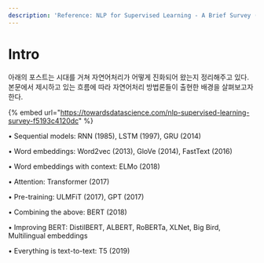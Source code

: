 ```yaml
---
description: 'Reference: NLP for Supervised Learning - A Brief Survey (Eugene Yan)'
---
```


# Intro

 아래의 포스트는 시대를 거쳐 자연어처리가 어떻게 진화되어 왔는지 정리해주고 있다. 본문에서 제시하고 있는 흐름에 따라 자연어처리 방법론들이 출현한 배경을 살펴보고자 한다. 

{% embed url="https://towardsdatascience.com/nlp-supervised-learning-survey-f5193c4120dc" %}

   • Sequential models:  RNN \(1985\), LSTM \(1997\), GRU \(2014\)

   • Word embeddings:  Word2vec \(2013\), GloVe \(2014\), FastText \(2016\)

   • Word embeddings with context:  ELMo \(2018\)

   • Attention:  Transformer \(2017\)

   • Pre-training:  ULMFiT \(2017\), GPT \(2017\)

   • Combining the above:  BERT \(2018\)

   • Improving BERT:  DistilBERT, ALBERT, RoBERTa, XLNet, Big Bird, Multilingual embeddings

   • Everything is text-to-text:  T5 \(2019\)



